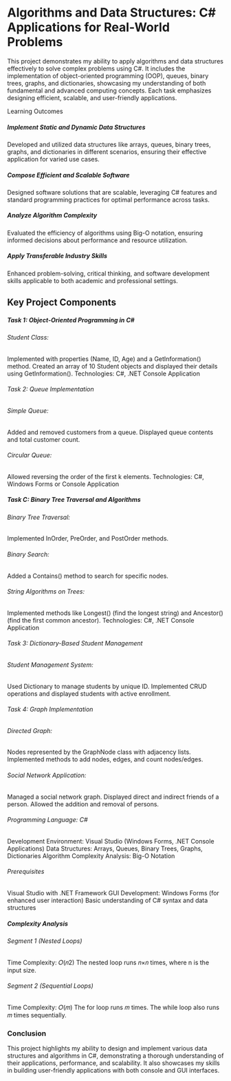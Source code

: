 # Algorithms and Data Structures: C# Applications for Real-World Problems
This project demonstrates my ability to apply algorithms and data structures effectively to solve complex problems using C#. It includes the implementation of object-oriented programming (OOP), queues, binary trees, graphs, and dictionaries, showcasing my understanding of both fundamental and advanced computing concepts. Each task emphasizes designing efficient, scalable, and user-friendly applications.

Learning Outcomes 
##### Implement Static and Dynamic Data Structures
Developed and utilized data structures like arrays, queues, binary trees, graphs, and dictionaries in different scenarios, ensuring their effective application for varied use cases.

##### Compose Efficient and Scalable Software
Designed software solutions that are scalable, leveraging C# features and standard programming practices for optimal performance across tasks.

##### Analyze Algorithm Complexity
Evaluated the efficiency of algorithms using Big-O notation, ensuring informed decisions about performance and resource utilization.

##### Apply Transferable Industry Skills
Enhanced problem-solving, critical thinking, and software development skills applicable to both academic and professional settings.

## Key Project Components
##### Task 1: Object-Oriented Programming in C#
###### Student Class:
Implemented with properties (Name, ID, Age) and a GetInformation() method.
Created an array of 10 Student objects and displayed their details using GetInformation().
Technologies: C#, .NET Console Application

###### Task 2: Queue Implementation
###### Simple Queue:
Added and removed customers from a queue.
Displayed queue contents and total customer count.
###### Circular Queue:
Allowed reversing the order of the first k elements.
Technologies: C#, Windows Forms or Console Application

##### Task C: Binary Tree Traversal and Algorithms
###### Binary Tree Traversal:
Implemented InOrder, PreOrder, and PostOrder methods.
###### Binary Search:
Added a Contains() method to search for specific nodes.
###### String Algorithms on Trees:
Implemented methods like Longest() (find the longest string) and Ancestor() (find the first common ancestor).
Technologies: C#, .NET Console Application

###### Task 3: Dictionary-Based Student Management
###### Student Management System:
Used Dictionary to manage students by unique ID.
Implemented CRUD operations and displayed students with active enrollment.

###### Task 4: Graph Implementation
###### Directed Graph:
Nodes represented by the GraphNode class with adjacency lists.
Implemented methods to add nodes, edges, and count nodes/edges.
###### Social Network Application:
Managed a social network graph.
Displayed direct and indirect friends of a person.
Allowed the addition and removal of persons.

###### Programming Language: C#
Development Environment: Visual Studio (Windows Forms, .NET Console Applications)
Data Structures: Arrays, Queues, Binary Trees, Graphs, Dictionaries
Algorithm Complexity Analysis: Big-O Notation

###### Prerequisites
Visual Studio with .NET Framework
GUI Development: Windows Forms (for enhanced user interaction)
Basic understanding of C# syntax and data structures

##### Complexity Analysis
###### Segment 1 (Nested Loops)
Time Complexity: 
𝑂(𝑛2)
The nested loop runs 
𝑛×𝑛 times, where n is the input size.
###### Segment 2 (Sequential Loops)
Time Complexity: 
𝑂(𝑚)
The for loop runs 
𝑚 times.
The while loop also runs 
𝑚 times sequentially.

### Conclusion
This project highlights my ability to design and implement various data structures and algorithms in C#, demonstrating a thorough understanding of their applications, performance, and scalability. It also showcases my skills in building user-friendly applications with both console and GUI interfaces.
